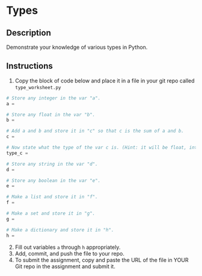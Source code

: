 # Types

## Description
Demonstrate your knowledge of various types in Python.

## Instructions
1. Copy the block of code below and place it in a file in your git repo called `type_worksheet.py`
```python
# Store any integer in the var "a".
a = 

# Store any float in the var "b".
b = 

# Add a and b and store it in "c" so that c is the sum of a and b.
c = 

# Now state what the type of the var c is. (Hint: it will be float, int, str, bool, etc.)
type_c = 

# Store any string in the var "d".
d = 

# Store any boolean in the var "e".
e = 

# Make a list and store it in "f".
f = 

# Make a set and store it in "g".
g = 

# Make a dictionary and store it in "h".
h =
```
2. Fill out variables `a` through `h` appropriately. 
3. Add, commit, and push the file to your repo.
4. To submit the assignment, copy and paste the URL of the file in YOUR Git repo in the assignment and submit it.
